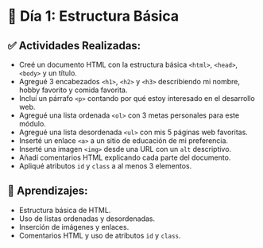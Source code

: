 # 📅 Día 1: Estructura Básica

## ✅ Actividades Realizadas:

- Creé un documento HTML con la estructura básica `<html>`, `<head>`, `<body>` y un título.
- Agregué 3 encabezados `<h1>`, `<h2>` y `<h3>` describiendo mi nombre, hobby favorito y comida favorita.
- Incluí un párrafo `<p>` contando por qué estoy interesado en el desarrollo web.
- Agregué una lista ordenada `<ol>` con 3 metas personales para este módulo.
- Agregué una lista desordenada `<ul>` con mis 5 páginas web favoritas.
- Inserté un enlace `<a>` a un sitio de educación de mi preferencia.
- Inserté una imagen `<img>` desde una URL con un `alt` descriptivo.
- Añadí comentarios HTML explicando cada parte del documento.
- Apliqué atributos `id` y `class` a al menos 3 elementos.

## 📌 Aprendizajes:

- Estructura básica de HTML.
- Uso de listas ordenadas y desordenadas.
- Inserción de imágenes y enlaces.
- Comentarios HTML y uso de atributos `id` y `class`.